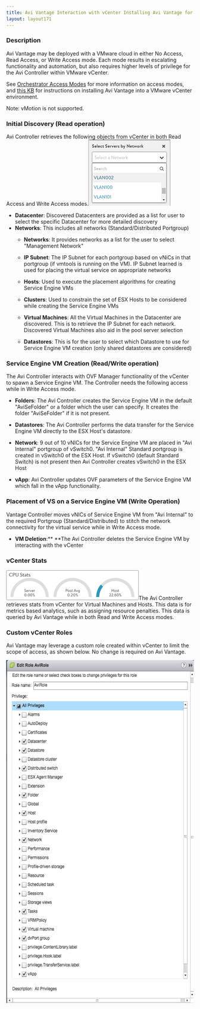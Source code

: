 ```yaml
---
title: Avi Vantage Interaction with vCenter Installing Avi Vantage for VMware vCenter
layout: layout171
---
```

### Description

Avi Vantage may be deployed with a VMware cloud in either No Access, Read Access, or Write Access mode. Each mode results in escalating functionality and automation, but also requires higher levels of privilege for the Avi Controller within VMware vCenter.

See <a href="{% vpath %}/orchestrator-access-modes/">Orchestrator Access Modes</a> for more information on access modes, and <a href="{% vpath %}/installing-avi-vantage-for-vmware-vcenter-16-2-1/">this KB</a> for instructions on installing Avi Vantage into a VMware vCenter environment.

Note: vMotion is not supported.

### Initial Discovery (Read operation)

Avi Controller retrieves the following objects from vCenter in both Read Access and Write Access modes.<a href="img/SelectbyNetwork2.png"><img class="size-full wp-image-6518 alignright" src="img/SelectbyNetwork2.png" alt="SelectbyNetwork2" width="220" height="177"></a>

* **Datacenter**: Discovered Datacenters are provided as a list for user to select the specific Datacenter for more detailed discovery
* **Networks**: This includes all networks (Standard/Distributed Portgroup)  
    * **Networks**: It provides networks as a list for the user to select "Management Network"
    * **IP Subnet**: The IP Subnet for each portgroup based on vNiCs in that portgroup (if vmtools is running on the VM). IP Subnet learned is used for placing the virtual service on appropriate networks

    * **Hosts**: Used to execute the placement algorithms for creating Service Engine VMs
    * **Clusters**: Used to constrain the set of ESX Hosts to be considered while creating the Service Engine VMs
    * **Virtual Machines**: All the Virtual Machines in the Datacenter are discovered. This is to retrieve the IP Subnet for each network. Discovered Virtual Machines also aid in the pool server selection

    * **Datastores**: This is for the user to select which Datastore to use for Service Engine VM creation (only shared datastores are considered) 

### Service Engine VM Creation (Read/Write operation)

The Avi Controller interacts with OVF Manager functionality of the vCenter to spawn a Service Engine VM. The Controller needs the following access while in Write Access mode.

* **Folders**: The Avi Controller creates the Service Engine VM in the default "AviSeFolder" or a folder which the user can specify. It creates the folder "AviSeFolder" if it is not present.

* **Datastores**: The Avi Controller performs the data transfer for the Service Engine VM directly to the ESX Host's datastore.
* **Network**: 9 out of 10 vNICs for the Service Engine VM are placed in "Avi Internal" portgroup of vSwitch0. "Avi Internal" Standard portgroup is created in vSwitch0 of the ESX Host. If vSwitch0 (default Standard Switch) is not present then Avi Controller creates vSwitch0 in the ESX Host

* **vApp**: Avi Controller updates OVF parameters of the Service Engine VM which fall in the vApp functionality. 

### Placement of VS on a Service Engine VM (Write Operation)

Vantage Controller moves vNICs of Service Engine VM from "Avi Internal" to the required Portgroup (Standard/Distributed) to stitch the network connectivity for the virtual service while in Write Access mode.

* **VM Deletion**:** **The Avi Controller deletes the Service Engine VM by interacting with the vCenter 

### vCenter Stats

<a href="img/ServerMetrics.png"><img class="size-full wp-image-6522 alignright" src="img/ServerMetrics.png" alt="ServerMetrics" width="356" height="80"></a>The Avi Controller retrieves stats from vCenter for Virtual Machines and Hosts. This data is for metrics based analytics, such as assigning resource penalties. This data is queried by Avi Vantage while in both Read and Write Access modes.

### Custom vCenter Roles

Avi Vantage may leverage a custom role created within vCenter to limit the scope of access, as shown below. No change is required on Avi Vantage.

<a href="img/vCenterAviRole.jpg"><img class="alignnone size-full wp-image-6525" src="img/vCenterAviRole.jpg" alt="vCenterAviRole" width="586" height="920"></a>
